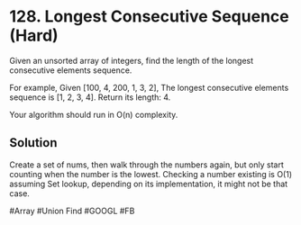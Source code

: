 # 128. Longest Consecutive Sequence (Hard)

Given an unsorted array of integers, find the length of the longest consecutive elements sequence.

For example,
Given [100, 4, 200, 1, 3, 2],
The longest consecutive elements sequence is [1, 2, 3, 4]. Return its length: 4.

Your algorithm should run in O(n) complexity.

## Solution
Create a set of nums, then walk through the numbers again, but only start counting when the number is the lowest. Checking a number existing is O(1) assuming Set lookup, depending on its implementation, it might not be that case.

#Array #Union Find
#GOOGL #FB
